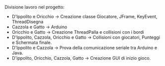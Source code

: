 Divisione lavoro nel progetto:
- D'Ippolito e Oricchio -> Creazione classe Giocatore, JFrame, KeyEvent, ThreadDisegna
- Cazzola e Gatto -> Arduino
- Oricchio e Gatto -> Creazione ThreadPalla e collisioni con i bordi
- D'Ippolito, Cazzola, Oricchio e Gatto -> Collisioni con giocatori, Punteggi e Schermata finale.
- D'Ippolito e Cazzola -> Prova della comunicazione seriale tra Arduino e Java.
- D'ippolito, Oricchio, Cazzola, Gatto -> Creazione GUI di inizio gioco.
